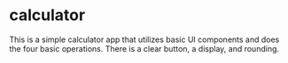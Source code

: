 # calculator

This is a simple calculator app that utilizes basic UI components and does the four basic operations. There is a clear button, a display, and rounding. 